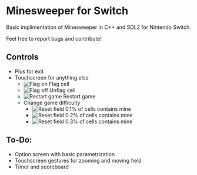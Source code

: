 # Minesweeper for Switch
Basic implimentation of Minesweeper in C++ and SDL2 for Nintendo Switch.

Feel free to report bugs and contribute!

## Controls
* Plus for exit
* Touchscreen for anything else
    - ![Flag on](https://raw.githubusercontent.com/rincew1nd/Minesweeper-Switch/master/romfs/flagOnButton.bmp) Flag cell
    - ![Flag off](https://raw.githubusercontent.com/rincew1nd/Minesweeper-Switch/master/romfs/flagOffButton.bmp) Unflag cell
    - ![Restart game](https://raw.githubusercontent.com/rincew1nd/Minesweeper-Switch/master/romfs/restartButton.bmp) Restart game
    - Change game difficulty
        * ![Reset field](https://raw.githubusercontent.com/rincew1nd/Minesweeper-Switch/master/romfs/easyButton.bmp) 0.1% of cells contains mine
        * ![Reset field](https://raw.githubusercontent.com/rincew1nd/Minesweeper-Switch/master/romfs/mediumButton.bmp) 0.2% of cells contains mine
        * ![Reset field](https://raw.githubusercontent.com/rincew1nd/Minesweeper-Switch/master/romfs/hardButton.bmp) 0.3% of cells contains mine

## To-Do:

* Option screen with basic parametrization
* Touchscreen gestures for zooming and moving field
* Timer and scoreboard

